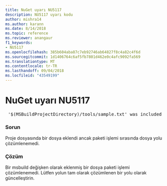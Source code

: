 ```yaml
---
title: NuGet uyarı NU5117
description: NU5117 uyarı kodu
author: mishra14
ms.author: karann
ms.date: 8/14/2018
ms.topic: reference
ms.reviewer: anangaur
f1_keywords:
- NU5117
ms.openlocfilehash: 385b604aba87c7eb92746ab64827f8c4a82c4f6d
ms.sourcegitcommit: 1d1406764c6af5fb7801d462e0c4afc9092fa569
ms.translationtype: MT
ms.contentlocale: tr-TR
ms.lasthandoff: 09/04/2018
ms.locfileid: "43549199"
---
```

# <a name="nuget-warning-nu5117"></a>NuGet uyarı NU5117
<pre> '$(MSBuildProjectDirectory)/tools/sample.txt' was included in the project but the path could not be resolved. Skipping...</pre>

### <a name="issue"></a>Sorun

Proje dosyasında bir dosya eklendi ancak paketi işlemi sırasında dosya yolu çözümlenemedi.


### <a name="solution"></a>Çözüm

Bir msbuild değişken olarak eklenmiş bir dosya paketi işlemi çözümlenemedi. Lütfen yolun tam olarak çözümlenen bir yolu olarak güncelleştirin.


